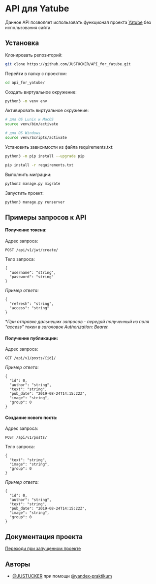 # API для Yatube

Данное API позволяет использовать функционал проекта [Yatube](https://github.com/JUSTUCKER/Yatube_social_network) без использования сайта. 

## Установка

Клонировать репозиторий:
```bash
git clone https://github.com/JUSTUCKER/API_for_Yatube.git
```

Перейти в папку с проектом:
```bash
cd api_for_yatube/
```

Создать виртуальное окружение:
```bash
python3 -m venv env
```

Активировать виртуальное окружение:
```bash
# для OS Lunix и MacOS
source venv/bin/activate
```
```bash
# для OS Windows
source venv/Scripts/activate
```

Установить зависимости из файла requirements.txt:
```bash
python3 -m pip install --upgrade pip
```
```bash
pip install -r requirements.txt
```

Выполнить миграции:
```bash
python3 manage.py migrate
```

Запустить проект:
```bash
python3 manage.py runserver
```
## Примеры запросов к API

#### Получение токена:

Адрес запроса:
```http
POST /api/v1/jwt/create/
```

Тело запроса:
```http
{
  "username": "string",
  "password": "string"
}
```

*Пример ответа:*
```http
{
  "refresh": "string",
  "access": "string"
}
```
**При отправке дальнеших запросов - передай полученный из поля "access" токен в заголовок Authorization: Bearer.*

#### Получение публикации:

Адрес запроса:
```http
GET /api/v1/posts/{id}/
```

*Пример ответа:*
```http
{
  "id": 0,
  "author": "string",
  "text": "string",
  "pub_date": "2019-08-24T14:15:22Z",
  "image": "string",
  "group": 0
}
```

#### Создание нового поста:

Адрес запроса:
```http
POST /api/v1/posts/
```

Тело запроса:
```http
{
  "text": "string",
  "image": "string",
  "group": 0
}
```

*Пример ответа:*
```http
{
  "id": 0,
  "author": "string",
  "text": "string",
  "pub_date": "2019-08-24T14:15:22Z",
  "image": "string",
  "group": 0
}
```
## Документация проекта

[Переходи при запущенном проекте](http://127.0.0.1:8000/redoc/)


## Авторы

- [@JUSTUCKER](https://github.com/JUSTUCKER) при помощи [@yandex-praktikum](https://github.com/yandex-praktikum)
